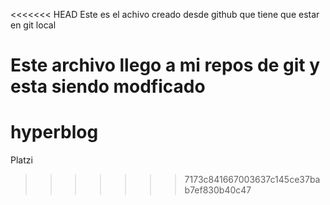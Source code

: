 <<<<<<< HEAD
Este es el achivo creado desde github que tiene que estar en 
git local

Este archivo llego a mi repos de git y esta siendo
modficado
=======
# hyperblog
Platzi
>>>>>>> 7173c841667003637c145ce37bab7ef830b40c47
